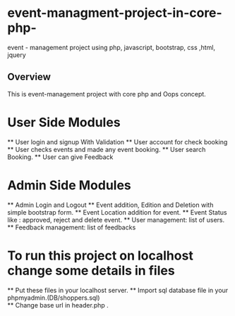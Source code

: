 # event-managment-project-in-core-php-
event - management project using php, javascript, bootstrap, css ,html, jquery

## Overview

This is event-management project with core php and Oops concept.

# User Side Modules

** User login and signup With Validation
** User account for check booking
** User checks events and made any event booking.
** User search Booking.
** User can give Feedback

# Admin Side Modules

** Admin Login and Logout
** Event addition, Edition and Deletion with simple bootstrap form.
** Event Location addition for event.
** Event Status like : approved, reject and delete event.
** User management: list of users.
** Feedback management: list of feedbacks 


# To run this project on localhost change some details in files

** Put these files in your localhost server.
** Import sql database file in your phpmyadmin.(DB/shoppers.sql)  
** Change base url in header.php .
